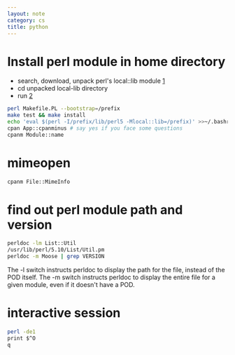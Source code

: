 ```yaml
---
layout: note
category: cs
title: python
---
```


# Install perl module in home directory

- search, download, unpack perl's local::lib module [1]
- cd unpacked local-lib directory
- run [2]

```sh
perl Makefile.PL --bootstrap=/prefix
make test && make install
echo 'eval $(perl -I/prefix/lib/perl5 -Mlocal::lib=/prefix)' >>~/.bashrc
cpan App::cpanminus # say yes if you face some questions
cpanm Module::name
```

[1]: http://search.cpan.org/dist/local-lib/lib/local/lib.pm#The_bootstrapping_technique
[2]: http://www.cpan.org/modules/INSTALL.html

# mimeopen

```sh
cpanm File::MimeInfo
```

# find out perl module path and version

```sh
perldoc -lm List::Util
/usr/lib/perl/5.10/List/Util.pm
perldoc -m Moose | grep VERSION
```
The -l switch instructs perldoc to display the path for the file, instead of the POD itself. The -m switch instructs perldoc to display the entire file for a given module, even if it doesn't have a POD.

# interactive session

```sh
perl -de1
print $^O
q
```
